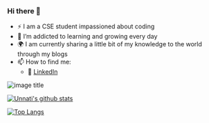 ### Hi there 👋

- :zap: I am a CSE student impassioned about coding
- 🌱 I’m addicted to learning and growing every day
- :earth_africa: I am currently sharing a little bit of my knowledge to the world through my blogs
- 📫 How to find me: 
  - :office: [LinkedIn](https://www.linkedin.com/in/unnati-mishra-a74a2b1ab/)

![image title](https://rushter.com/counter.svg)

[![Unnati's github stats](https://github-readme-stats.vercel.app/api?username=unnati-m&count_private=true&show_icons=true&theme=radical&hide_rank=false)](https://github.com/anuraghazra/github-readme-stats)

[![Top Langs](https://github-readme-stats.vercel.app/api/top-langs/?username=anuraghazra)](https://github.com/anuraghazra/github-readme-stats)
